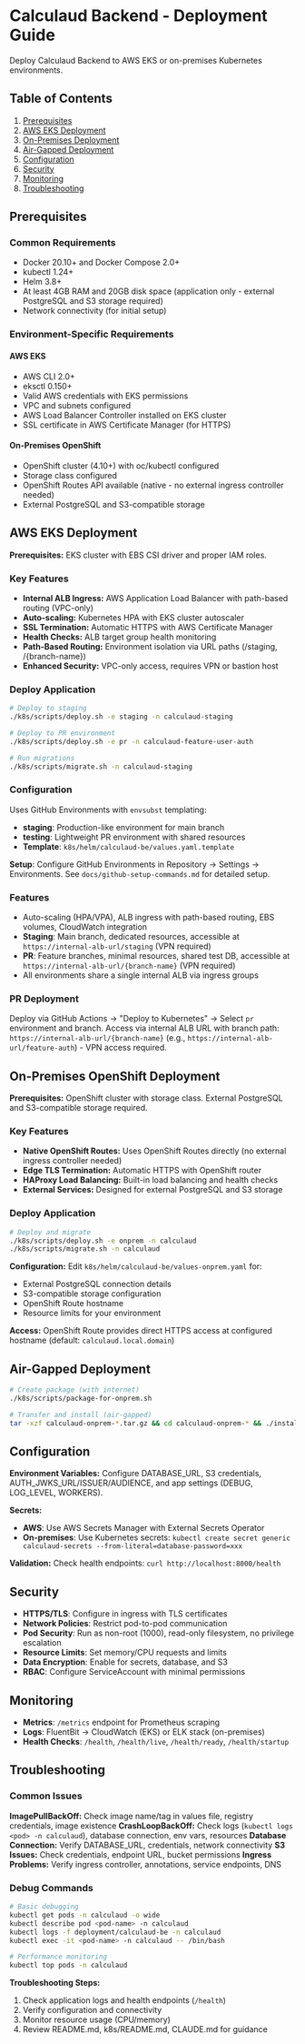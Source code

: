 # Calculaud Backend - Deployment Guide

Deploy Calculaud Backend to AWS EKS or on-premises Kubernetes environments.

## Table of Contents

1. [Prerequisites](#prerequisites)
2. [AWS EKS Deployment](#aws-eks-deployment)
3. [On-Premises Deployment](#on-premises-deployment)
4. [Air-Gapped Deployment](#air-gapped-deployment)
5. [Configuration](#configuration)
6. [Security](#security)
7. [Monitoring](#monitoring)
8. [Troubleshooting](#troubleshooting)

## Prerequisites

### Common Requirements
- Docker 20.10+ and Docker Compose 2.0+
- kubectl 1.24+
- Helm 3.8+
- At least 4GB RAM and 20GB disk space (application only - external PostgreSQL and S3 storage required)
- Network connectivity (for initial setup)

### Environment-Specific Requirements

#### AWS EKS
- AWS CLI 2.0+
- eksctl 0.150+
- Valid AWS credentials with EKS permissions
- VPC and subnets configured
- AWS Load Balancer Controller installed on EKS cluster
- SSL certificate in AWS Certificate Manager (for HTTPS)

#### On-Premises OpenShift
- OpenShift cluster (4.10+) with oc/kubectl configured
- Storage class configured
- OpenShift Routes API available (native - no external ingress controller needed)
- External PostgreSQL and S3-compatible storage

## AWS EKS Deployment

**Prerequisites:** EKS cluster with EBS CSI driver and proper IAM roles.

### Key Features
- **Internal ALB Ingress:** AWS Application Load Balancer with path-based routing (VPC-only)
- **Auto-scaling:** Kubernetes HPA with EKS cluster autoscaler
- **SSL Termination:** Automatic HTTPS with AWS Certificate Manager
- **Health Checks:** ALB target group health monitoring
- **Path-Based Routing:** Environment isolation via URL paths (/staging, /{branch-name})
- **Enhanced Security:** VPC-only access, requires VPN or bastion host

### Deploy Application
```bash
# Deploy to staging
./k8s/scripts/deploy.sh -e staging -n calculaud-staging

# Deploy to PR environment  
./k8s/scripts/deploy.sh -e pr -n calculaud-feature-user-auth

# Run migrations
./k8s/scripts/migrate.sh -n calculaud-staging
```

### Configuration
Uses GitHub Environments with `envsubst` templating:
- **staging**: Production-like environment for main branch
- **testing**: Lightweight PR environment with shared resources
- **Template**: `k8s/helm/calculaud-be/values.yaml.template`

**Setup**: Configure GitHub Environments in Repository → Settings → Environments. See `docs/github-setup-commands.md` for detailed setup.

### Features
- Auto-scaling (HPA/VPA), ALB ingress with path-based routing, EBS volumes, CloudWatch integration
- **Staging**: Main branch, dedicated resources, accessible at `https://internal-alb-url/staging` (VPN required)
- **PR**: Feature branches, minimal resources, shared test DB, accessible at `https://internal-alb-url/{branch-name}` (VPN required)
- All environments share a single internal ALB via ingress groups

### PR Deployment
Deploy via GitHub Actions → "Deploy to Kubernetes" → Select `pr` environment and branch. Access via internal ALB URL with branch path: `https://internal-alb-url/{branch-name}` (e.g., `https://internal-alb-url/feature-auth`) - VPN access required.

## On-Premises OpenShift Deployment

**Prerequisites:** OpenShift cluster with storage class. External PostgreSQL and S3-compatible storage required.

### Key Features
- **Native OpenShift Routes:** Uses OpenShift Routes directly (no external ingress controller needed)
- **Edge TLS Termination:** Automatic HTTPS with OpenShift router
- **HAProxy Load Balancing:** Built-in load balancing and health checks
- **External Services:** Designed for external PostgreSQL and S3 storage

### Deploy Application
```bash
# Deploy and migrate
./k8s/scripts/deploy.sh -e onprem -n calculaud
./k8s/scripts/migrate.sh -n calculaud
```

**Configuration:** Edit `k8s/helm/calculaud-be/values-onprem.yaml` for:
- External PostgreSQL connection details
- S3-compatible storage configuration
- OpenShift Route hostname
- Resource limits for your environment

**Access:** OpenShift Route provides direct HTTPS access at configured hostname (default: `calculaud.local.domain`)

## Air-Gapped Deployment

```bash
# Create package (with internet)
./k8s/scripts/package-for-onprem.sh

# Transfer and install (air-gapped)
tar -xzf calculaud-onprem-*.tar.gz && cd calculaud-onprem-* && ./install.sh
```

## Configuration

**Environment Variables:** Configure DATABASE_URL, S3 credentials, AUTH_JWKS_URL/ISSUER/AUDIENCE, and app settings (DEBUG, LOG_LEVEL, WORKERS).

**Secrets:** 
- **AWS**: Use AWS Secrets Manager with External Secrets Operator
- **On-premises**: Use Kubernetes secrets: `kubectl create secret generic calculaud-secrets --from-literal=database-password=xxx`

**Validation:** Check health endpoints: `curl http://localhost:8000/health`

## Security

- **HTTPS/TLS**: Configure in ingress with TLS certificates
- **Network Policies**: Restrict pod-to-pod communication
- **Pod Security**: Run as non-root (1000), read-only filesystem, no privilege escalation
- **Resource Limits**: Set memory/CPU requests and limits  
- **Data Encryption**: Enable for secrets, database, and S3
- **RBAC**: Configure ServiceAccount with minimal permissions

## Monitoring

- **Metrics**: `/metrics` endpoint for Prometheus scraping
- **Logs**: FluentBit → CloudWatch (EKS) or ELK stack (on-premises)  
- **Health Checks**: `/health`, `/health/live`, `/health/ready`, `/health/startup`

## Troubleshooting

### Common Issues

**ImagePullBackOff:** Check image name/tag in values file, registry credentials, image existence
**CrashLoopBackOff:** Check logs (`kubectl logs <pod> -n calculaud`), database connection, env vars, resources
**Database Connection:** Verify DATABASE_URL, credentials, network connectivity
**S3 Issues:** Check credentials, endpoint URL, bucket permissions
**Ingress Problems:** Verify ingress controller, annotations, service endpoints, DNS

### Debug Commands

```bash
# Basic debugging
kubectl get pods -n calculaud -o wide
kubectl describe pod <pod-name> -n calculaud  
kubectl logs -f deployment/calculaud-be -n calculaud
kubectl exec -it <pod-name> -n calculaud -- /bin/bash

# Performance monitoring
kubectl top pods -n calculaud
```

**Troubleshooting Steps:**
1. Check application logs and health endpoints (`/health`)
2. Verify configuration and connectivity  
3. Monitor resource usage (CPU/memory)
4. Review README.md, k8s/README.md, CLAUDE.md for guidance